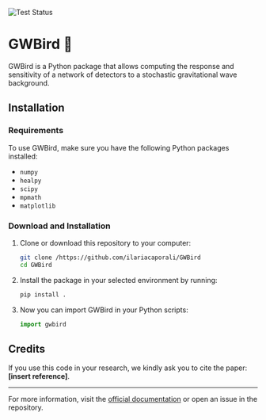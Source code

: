 ![Test Status](https://img.shields.io/badge/Tests-Passed-brightgreen)

# GWBird 🥚

GWBird is a Python package that allows computing the response and sensitivity of a network of detectors to a stochastic gravitational wave background.

## Installation

### Requirements

To use GWBird, make sure you have the following Python packages installed:

- `numpy`
- `healpy`
- `scipy`
- `mpmath`
- `matplotlib`

### Download and Installation

1. Clone or download this repository to your computer:

   ```sh
   git clone /https://github.com/ilariacaporali/GWBird
   cd GWBird
   ```

2. Install the package in your selected environment by running:

   ```sh
   pip install .
   ```

3. Now you can import GWBird in your Python scripts:

   ```python
   import gwbird
   ```

## Credits

If you use this code in your research, we kindly ask you to cite the paper: **[insert reference]**.

---

For more information, visit the [official documentation](#) or open an issue in the repository.


